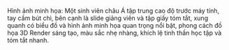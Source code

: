 Hình ảnh minh họa: Một sinh viên châu Á tập trung cao độ trước máy tính, tay cầm bút chì, bên cạnh là slide giảng viên và tập giấy tóm tắt, xung quanh có biểu đồ và hình ảnh minh họa quan trọng nổi bật, phong cách đồ họa 3D Render sáng tạo, màu sắc nhẹ nhàng, khích lệ tinh thần học tập và tóm tắt nhanh.